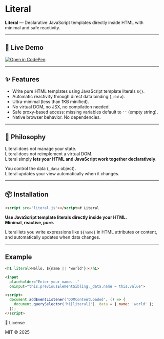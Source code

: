 # Literal

**Literal** — Declarative JavaScript templates directly inside HTML with minimal and safe reactivity.

---
## 🚀 Live Demo

[![Open in CodePen](https://img.shields.io/badge/Open%20in-CodePen-black?logo=codepen&logoColor=white)](https://codepen.io/leviato-tech/pen/WbbaXNJ)

---
## ✨ Features

- Write pure HTML templates using JavaScript template literals `${}`.
- Automatic reactivity through direct data binding (`_data`).
- Ultra-minimal (less than 1KB minified).
- No virtual DOM, no JSX, no compilation needed.
- Safe proxy-based access: missing variables default to `''` (empty string).
- Native browser behavior. No dependencies.

---

## 🧠 Philosophy

Literal does not manage your state.  
Literal does not reimplement a virtual DOM.  
Literal simply **lets your HTML and JavaScript work together declaratively**.

You control the data (`_data` object).  
Literal updates your view automatically when it changes.

---

## 📦 Installation

```html
<script src="literal.js"></script># Literal
```

**Use JavaScript template literals directly inside your HTML.  
Minimal, reactive, pure.**

Literal lets you write expressions like `${name}` in HTML attributes or content,  
and automatically updates when data changes.

---

## Example

```html
<h1 literal>Hello, ${name || 'world'}!</h1>

<input 
  placeholder="Enter your name..." 
  oninput="this.previousElementSibling._data.name = this.value">

<script>
  document.addEventListener('DOMContentLoaded', () => {
    document.querySelector('h1[literal]')._data = { name: 'world' };
  });
</script>
```
📜 License

MIT © 2025
